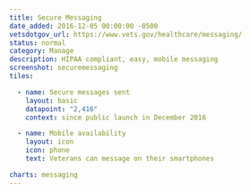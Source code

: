 ```yaml
---
title: Secure Messaging
date_added: 2016-12-05 00:00:00 -0500
vetsdotgov_url: https://www.vets.gov/healthcare/messaging/
status: normal
category: Manage
description: HIPAA compliant, easy, mobile messaging
screenshot: securemessaging
tiles:

  - name: Secure messages sent
    layout: basic
    datapoint: "2,416"
    context: since public launch in December 2016

  - name: Mobile availability
    layout: icon
    icon: phone
    text: Veterans can message on their smartphones

charts: messaging
---
```

